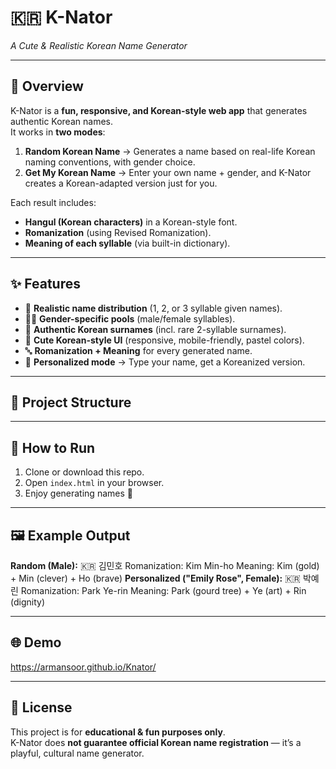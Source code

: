 # 🇰🇷 K-Nator  
*A Cute & Realistic Korean Name Generator*  

---

## 🌸 Overview  
K-Nator is a **fun, responsive, and Korean-style web app** that generates authentic Korean names.  
It works in **two modes**:  

1. **Random Korean Name** → Generates a name based on real-life Korean naming conventions, with gender choice.  
2. **Get My Korean Name** → Enter your own name + gender, and K-Nator creates a Korean-adapted version just for you.  

Each result includes:  
- **Hangul (Korean characters)** in a Korean-style font.  
- **Romanization** (using Revised Romanization).  
- **Meaning of each syllable** (via built-in dictionary).  

---

## ✨ Features  
- 🎴 **Realistic name distribution** (1, 2, or 3 syllable given names).  
- 👦👧 **Gender-specific pools** (male/female syllables).  
- 🏯 **Authentic Korean surnames** (incl. rare 2-syllable surnames).  
- 🎨 **Cute Korean-style UI** (responsive, mobile-friendly, pastel colors).  
- 🔤 **Romanization + Meaning** for every generated name.  
- 📝 **Personalized mode** → Type your name, get a Koreanized version.  

---

## 📂 Project Structure
---

## 🚀 How to Run  
1. Clone or download this repo.  
2. Open `index.html` in your browser.  
3. Enjoy generating names 🎉  

---

## 🖼️ Example Output  

**Random (Male):**
🇰🇷 김민호
Romanization: Kim Min-ho
Meaning: Kim (gold) + Min (clever) + Ho (brave)
**Personalized ("Emily Rose", Female):**
🇰🇷 박예린
Romanization: Park Ye-rin
Meaning: Park (gourd tree) + Ye (art) + Rin (dignity)

---

## 🌐 Demo  
https://armansoor.github.io/Knator/

---

## 📜 License  
This project is for **educational & fun purposes only**.  
K-Nator does **not guarantee official Korean name registration** — it’s a playful, cultural name generator.
